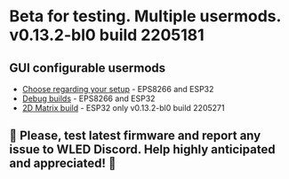# Beta for testing. Multiple usermods. v0.13.2-bl0 build 2205181

## GUI configurable usermods

- [Choose regarding your setup](https://github.com/srg74/WLED-wemos-shield/tree/master/resources/experimental/Firmware) - EPS8266 and ESP32
- [Debug builds](https://github.com/srg74/WLED-wemos-shield/tree/master/resources/experimental/Firmware/Debug_builds) - EPS8266 and ESP32
- [2D Matrix build](https://github.com/srg74/WLED-wemos-shield/tree/master/resources/experimental/Firmware/2D) - ESP32 only v0.13.2-bl0 build 2205271

## 🔴 Please, test latest firmware and report any issue to WLED Discord. Help highly anticipated and appreciated! 🔴
